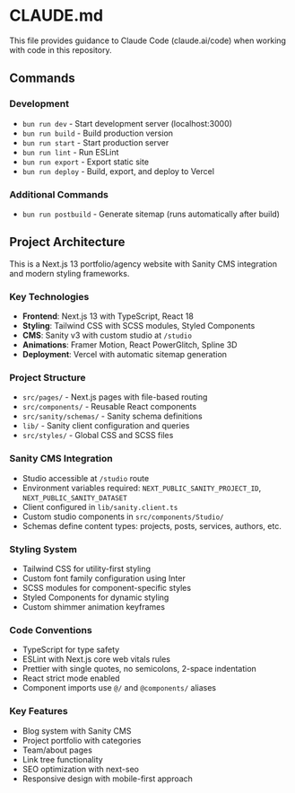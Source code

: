 # CLAUDE.md

This file provides guidance to Claude Code (claude.ai/code) when working with code in this repository.

## Commands

### Development
- `bun run dev` - Start development server (localhost:3000)
- `bun run build` - Build production version
- `bun run start` - Start production server
- `bun run lint` - Run ESLint
- `bun run export` - Export static site
- `bun run deploy` - Build, export, and deploy to Vercel

### Additional Commands
- `bun run postbuild` - Generate sitemap (runs automatically after build)

## Project Architecture

This is a Next.js 13 portfolio/agency website with Sanity CMS integration and modern styling frameworks.

### Key Technologies
- **Frontend**: Next.js 13 with TypeScript, React 18
- **Styling**: Tailwind CSS with SCSS modules, Styled Components
- **CMS**: Sanity v3 with custom studio at `/studio`
- **Animations**: Framer Motion, React PowerGlitch, Spline 3D
- **Deployment**: Vercel with automatic sitemap generation

### Project Structure
- `src/pages/` - Next.js pages with file-based routing
- `src/components/` - Reusable React components
- `src/sanity/schemas/` - Sanity schema definitions
- `lib/` - Sanity client configuration and queries
- `src/styles/` - Global CSS and SCSS files

### Sanity CMS Integration
- Studio accessible at `/studio` route
- Environment variables required: `NEXT_PUBLIC_SANITY_PROJECT_ID`, `NEXT_PUBLIC_SANITY_DATASET`
- Client configured in `lib/sanity.client.ts`
- Custom studio components in `src/components/Studio/`
- Schemas define content types: projects, posts, services, authors, etc.

### Styling System
- Tailwind CSS for utility-first styling
- Custom font family configuration using Inter
- SCSS modules for component-specific styles
- Styled Components for dynamic styling
- Custom shimmer animation keyframes

### Code Conventions
- TypeScript for type safety
- ESLint with Next.js core web vitals rules
- Prettier with single quotes, no semicolons, 2-space indentation
- React strict mode enabled
- Component imports use `@/` and `@components/` aliases

### Key Features
- Blog system with Sanity CMS
- Project portfolio with categories
- Team/about pages
- Link tree functionality
- SEO optimization with next-seo
- Responsive design with mobile-first approach
